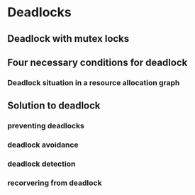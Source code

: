 # Deadlocks
## Deadlock with mutex locks
## Four necessary conditions for deadlock
### Deadlock situation in a resource allocation graph
## Solution to deadlock
### preventing deadlocks
### deadlock avoidance
### deadlock detection
### recorvering from deadlock